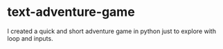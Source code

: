 # text-adventure-game
I created a quick and short adventure game in python just to explore with loop and inputs.
